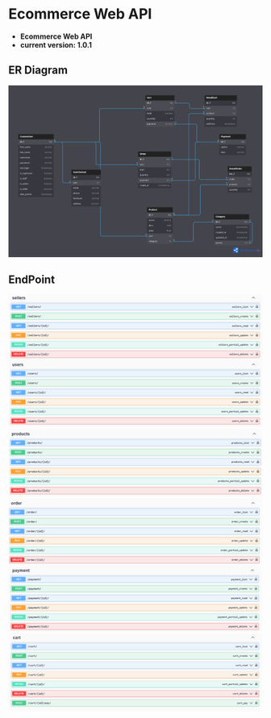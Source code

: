 # Ecommerce Web API
- **Ecommerce Web API**
- **current version: 1.0.1**
## ER Diagram
![image info](./image/ERdiagram.png)
## EndPoint
![image info](./image/UserEP.png)
![image info](./image/ProductEP.png)
![image info](./image/OrderEP.png)
![image info](./image/PayEP.png)
![image info](./image/CartEP.png)